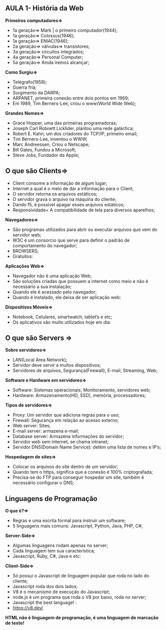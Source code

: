 ## **AULA 1- História da Web**

**Primeiros computadores⇒**

- 1a geração⇒ Mark | o primeiro computador(1944);
- 1a geração⇒ Colossus(1946);
- 1a geração⇒ ENIAC(1946);
- 2a geração⇒ válvulas⇒ transistores;
- 3a geração⇒ circuitos integrados;
- 4a geração⇒ Personal Computer;
- 5a geração⇒ Ainda iremos alcançar;

**Como Surgiu⇒**

- Telégrafo(1958);
- Guerra fria;
- Surgimento da DARPA;
- ARPANET, primeira conexão entre dois pontos em 1969;
- Em 1989, Tim Berners-Lee, criou o www(World Wide Web);

**Grandes Nomes⇒**

- Grace Hopper, uma das primeiras programadoras;
- Joseph Carl Robnett Licklider, plantou uma rede galáctica;
- Robert E. Kahn, um dos criadores do TCP/IP, primeiro email;
- Tim Berners-Lee, inventou o WWW;
- Marc Andreessen, Criou o Netscape;
- Bill Gates, Fundou a Microsoft;
- Steve Jobs, Fundador da Apple;

## **O que são Clients⇒**

- Client consome a informação de algum lugar;
- Internet a qual é o meio de dar a informação para o Client;
- O servidor retorna os arquivos estáticos;
- O servidor grava o arquivo na máquina do cliente;
- Dando f5, é possível apagar esses arquivos estáticos;
- Responsividade= A compatibilidade de tela para diversos aparelhos;

**Navegadores⇒**

- São programas utilizados para abrir ou executar arquivos que vem do servidor web;
- W3C é um consorcio que serve para definir o padrão de comportamento do navegador;
- BROWSERS;
- Gratuitos:

**Aplicações Web⇒**

- Navegador não é uma aplicação Web;
- São soluções criadas que possuem a internet como meio e não é necessário a sua instalação;
- Quando ele é acessado pelo navegador;
- Quando é instalado, ele deixa de ser aplicação web:

**Dispositivos Móveis⇒**

- Notebook, Celulares, smartwatch, tablet’s e etc;
- Os aplicativos são muito utilizados hoje em dia:

## **O que são Servers ⇒**

**Sobre servidores⇒**

- LAN(Local Area Network);
- Servidor deve servir a muitos dispositivos;
- Servidores de arquivos, Segurança(Firewall), E-mail, Streaming, Web;

**Software e Hardware em servidores⇒**

- Software: Sistemas operacionais, Monitoramento, servidores web;
- Hardware: Armazenamento(HD, SSD), memória, processadores;

**Tipos de servidores⇒**

- Proxy: Um servidor que adiciona regras para o uso;
- Firewall: Segurança em relação ao acesso externo;
- Web server: Sites;
- E-mail server: armazena e-mail;
- Database server: Armazena informações do servidor;
- Servidor web sem internet, se chama intranet;
- Servidor DNS(Domain Name Service): detêm uma lista de nomes e IP’s;

**Hospedagem de sites⇒**

- Colocar os arquivos do site dentro de um servidor;
- Quando tem o https, significa que a conexão é 100% criptografada;
- Precisa-se do FTP para conseguir hospedar um site, também é necessário configurar o DNS;

## **Linguagens de Programação**

**O que é?⇒**

- Regras e uma escrita formal para instruir um software;
- 5 linguagens mais comuns: Javascript, Python, Java, PHP, C#;

**Server-Side⇒**

- Algumas linguagens rodam apenas no server;
- Cada linguagem tem sua característica;
- Javascript, Ruby, C#, Java e etc:

**Client-Side⇒**

- Só possui o Javascript de linguagem popular que roda no lado do cliente;
- Javascript roda dos dois lados;
- V8 é o mecanismo de execução do Javascript;
- node.js é um programa que roda o V8 por baixo, roda no server;
- Javascript the best language! :
- https://v8.dev/

**HTML não é linguagem de programação, é uma linguagem de marcação de texto!**
